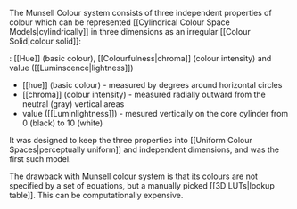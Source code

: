 The Munsell Colour system consists of three independent properties of colour which can be represented [[Cylindrical Colour Space Models|cylindrically]] in three dimensions as an irregular [[Colour Solid|colour solid]]:


: [[Hue]] (basic colour), [[Colourfulness|chroma]] (colour intensity) and value ([[Luminscence|lightness]])



- [[hue]] (basic colour) - measured by degrees around horizontal circles
- [[chroma]] (colour intensity) - measured radially outward from the neutral (gray) vertical areas
- value ([[Luminlightness]]) - mesured vertically on the core cylinder from 0 (black) to 10 (white)

It was designed to keep the three properties into [[Uniform Colour Spaces|perceptually uniform]] and independent dimensions, and was the first such model.

The drawback with Munsell colour system is that its colours are not specified by a set of equations, but a manually picked [[3D LUTs|lookup table]]. This can be computationally expensive.

